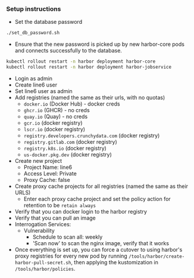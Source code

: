 ### Setup instructions
* Set the database password
```bash
./set_db_password.sh
```
* Ensure that the new password is picked up by new harbor-core pods and connects successfully to the database.
```bash
kubectl rollout restart -n harbor deployment harbor-core
kubectl rollout restart -n harbor deployment harbor-jobservice
```
* Login as admin
* Create line6 user
* Set line6 user as admin
* Add registries (named the same as their urls, with no quotas)
  * `docker.io` (Docker Hub) - docker creds
  * `ghcr.io` (GHCR) - no creds
  * `quay.io` (Quay) - no creds
  * `gcr.io` (docker registry)
  * `lscr.io` (docker registry)
  * `registry.developers.crunchydata.com` (docker registry)
  * `registry.gitlab.com` (docker registry)
  * `registry.k8s.io` (docker registry)
  * `us-docker.pkg.dev` (docker registry)
* Create new project
  * Project Name: line6
  * Access Level: Private
  * Proxy Cache: false
* Create proxy cache projects for all registries (named the same as their URLS)
  * Enter each proxy cache project and set the policy action for retention to be `retain always`
* Verify that you can docker login to the harbor registry
* Verify that you can pull an image
* Interrogation Services: 
  * Vulnerability
    * Schedule to scan all: weekly
    * 'Scan now' to scan the nginx image, verify that it works
* Once everything is set up, you can force a cutover to using harbor's proxy registries for every new pod by running `/tools/harbor/create-harbor-pull-secret.sh`, then applying the kustomization in `/tools/harbor/policies`.